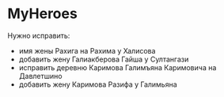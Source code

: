 # MyHeroes

Нужно исправить:
- имя жены Рахига на Рахима у Халисова
- добавить жену Галиакберова Гайша у Султангази
- исправить деревню Каримова Галимъяна Каримовича на Давлетшино
- добавить жену Каримова Разифа у Галимьяна
